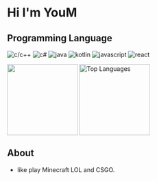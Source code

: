 # Hi I'm YouM
## Programming Language
![c/c++](https://img.shields.io/badge/-c/c++-blue?style=for-the-badge&logo=c&logoColor=white)
![c#](https://img.shields.io/badge/-csharp-blue?style=for-the-badge&logo=csharp&logoColor=white)
![java](https://img.shields.io/badge/-java-blue?style=for-the-badge&logo=OpenJDK&logoColor=white)
![kotlin](https://img.shields.io/badge/-kotlin-blue?style=for-the-badge&logo=kotlin&logoColor=white)
![javascript](https://img.shields.io/badge/-javascript-blue?style=for-the-badge&logo=javascript&logoColor=white)
![react](https://img.shields.io/badge/-react-blue?style=for-the-badge&logo=react&logoColor=white)

<img align="left" height="165" src="https://github-readme-stats.vercel.app/api?username=YOM667&show_icons=true" />
<img align="center" height="165" src="https://github-readme-stats.vercel.app/api/top-langs/?username=YOM667&hide=batchfile&layout=compact" alt="Top Languages"/>

## About
- like play Minecraft LOL and CSGO.
